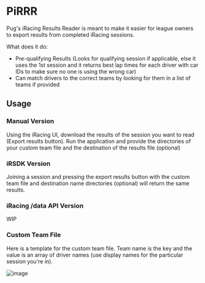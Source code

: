 # PiRRR
Pug's iRacing Results Reader is meant to make it easier for league owners to export results from completed iRacing sessions.

What does it do:
- Pre-qualifying Results (Looks for qualifying session if applicable, else it uses the 1st session and it returns best lap times for each driver with car IDs to make sure no one is using the wrong car)
- Can match drivers to the correct teams by looking for them in a list of teams if provided

## Usage
### Manual Version
Using the iRacing UI, download the results of the session you want to read (Export results button). Run the application and provide the directories of your custom team file and the destination of the results file (optional)

### iRSDK Version
Joining a session and pressing the export results button with the custom team file and destination name directories (optional) will return the same results.

### iRacing /data API Version
WIP

### Custom Team File
Here is a template for the custom team file. Team name is the key and the value is an array of driver names (use display names for the particular session you're in).

![image](https://user-images.githubusercontent.com/46400065/187563886-e0408fc4-1763-406f-8bc9-40905bbc6fc4.png)

